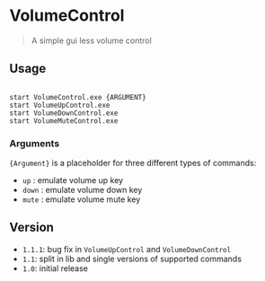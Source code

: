 # VolumeControl

> A simple gui less volume control


## Usage

```shell

start VolumeControl.exe {ARGUMENT}
start VolumeUpControl.exe
start VolumeDownControl.exe
start VolumeMuteControl.exe

```

### Arguments

`{Argument}` is a placeholder for three different types of commands:

- `up` : emulate volume up key
- `down` : emulate volume down key
- `mute` : emulate volume mute key

## Version

- `1.1.1`: bug fix in `VolumeUpControl` and `VolumeDownControl`
- `1.1`: split in lib and single versions of supported commands 
- `1.0`: initial release
